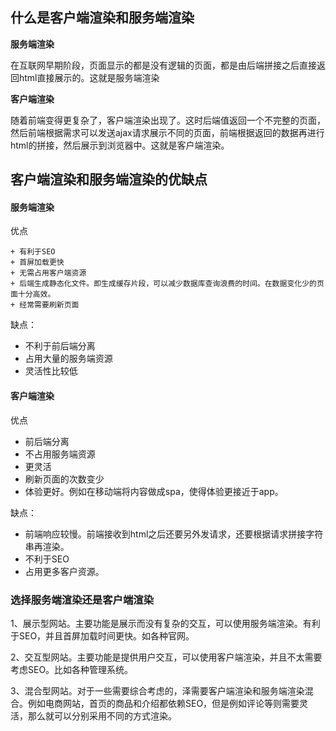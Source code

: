 ## 什么是客户端渲染和服务端渲染

**服务端渲染**

在互联网早期阶段，页面显示的都是没有逻辑的页面，都是由后端拼接之后直接返回html直接展示的。这就是服务端渲染

**客户端渲染**

随着前端变得更复杂了，客户端渲染出现了。这时后端值返回一个不完整的页面，然后前端根据需求可以发送ajax请求展示不同的页面，前端根据返回的数据再进行html的拼接，然后展示到浏览器中。这就是客户端渲染。



## 客户端渲染和服务端渲染的优缺点

#### 服务端渲染

优点

	+ 有利于SEO
	+ 首屏加载更快
	+ 无需占用客户端资源
	+ 后端生成静态化文件。即生成缓存片段，可以减少数据库查询浪费的时间。在数据变化少的页面十分高效。
	+ 经常需要刷新页面

缺点：

+ 不利于前后端分离
+ 占用大量的服务端资源
+ 灵活性比较低

#### 客户端渲染

优点

+ 前后端分离
+ 不占用服务端资源
+ 更灵活
+ 刷新页面的次数变少
+ 体验更好。例如在移动端将内容做成spa，使得体验更接近于app。

缺点：

+ 前端响应较慢。前端接收到html之后还要另外发请求，还要根据请求拼接字符串再渲染。
+ 不利于SEO
+ 占用更多客户资源。



### 选择服务端渲染还是客户端渲染

1、展示型网站。主要功能是展示而没有复杂的交互，可以使用服务端渲染。有利于SEO，并且首屏加载时间更快。如各种官网。

2、交互型网站。主要功能是提供用户交互，可以使用客户端渲染，并且不太需要考虑SEO。比如各种管理系统。

3、混合型网站。对于一些需要综合考虑的，泽需要客户端渲染和服务端渲染混合。例如电商网站，首页的商品和介绍都依赖SEO，但是例如评论等则需要灵活，那么就可以分别采用不同的方式渲染。